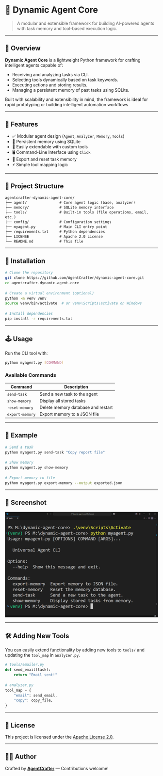 # 🧠 Dynamic Agent Core

> A modular and extensible framework for building AI-powered agents with task memory and tool-based execution logic.

---

## 🚀 Overview

**Dynamic Agent Core** is a lightweight Python framework for crafting intelligent agents capable of:
- Receiving and analyzing tasks via CLI.
- Selecting tools dynamically based on task keywords.
- Executing actions and storing results.
- Managing a persistent memory of past tasks using SQLite.

Built with scalability and extensibility in mind, the framework is ideal for rapid prototyping or building intelligent automation workflows.

---

## 🧩 Features

- ✅ Modular agent design (`Agent`, `Analyzer`, `Memory`, `Tools`)
- 🧠 Persistent memory using SQLite
- 🔌 Easily extendable with custom tools
- 🖥️ Command-Line Interface using `Click`
- 💾 Export and reset task memory
- ⚡ Simple tool mapping logic

---

## 📁 Project Structure

```
agentcrafter-dynamic-agent-core/
├── agent/               # Core agent logic (base, analyzer)
├── memory/              # SQLite memory interface
├── tools/               # Built-in tools (file operations, email, etc.)
├── config/              # Configuration settings
├── myagent.py           # Main CLI entry point
├── requirements.txt     # Python dependencies
├── LICENSE              # Apache 2.0 License
└── README.md            # This file
```

---

## 🔧 Installation

```bash
# Clone the repository
git clone https://github.com/AgentCrafter/dynamic-agent-core.git
cd agentcrafter-dynamic-agent-core

# Create a virtual environment (optional)
python -m venv venv
source venv/bin/activate  # or venv\Scripts\activate on Windows

# Install dependencies
pip install -r requirements.txt
```

---

## 🕹️ Usage

Run the CLI tool with:

```bash
python myagent.py [COMMAND]
```

### Available Commands

| Command           | Description                             |
|------------------|-----------------------------------------|
| `send-task`       | Send a new task to the agent            |
| `show-memory`     | Display all stored tasks                |
| `reset-memory`    | Delete memory database and restart      |
| `export-memory`   | Export memory to a JSON file            |

---

## 🧠 Example

```bash
# Send a task
python myagent.py send-task "Copy report file"

# Show memory
python myagent.py show-memory

# Export memory to file
python myagent.py export-memory --output exported.json
```

---

## 📸 Screenshot

![Agent Screenshot](im/Screenshot.png)

---

## 🛠️ Adding New Tools

You can easily extend functionality by adding new tools to `tools/` and updating the `tool_map` in `analyzer.py`.

```python
# tools/emailer.py
def send_email(task):
    return "Email sent!"

# analyzer.py
tool_map = {
    "email": send_email,
    "copy": copy_file,
}
```

---

## 📜 License

This project is licensed under the [Apache License 2.0](LICENSE).

---

## 👨‍💻 Author

Crafted by **[AgentCrafter](https://agentcrafter.github.io/dynamic-agent-core/)** — Contributions welcome!